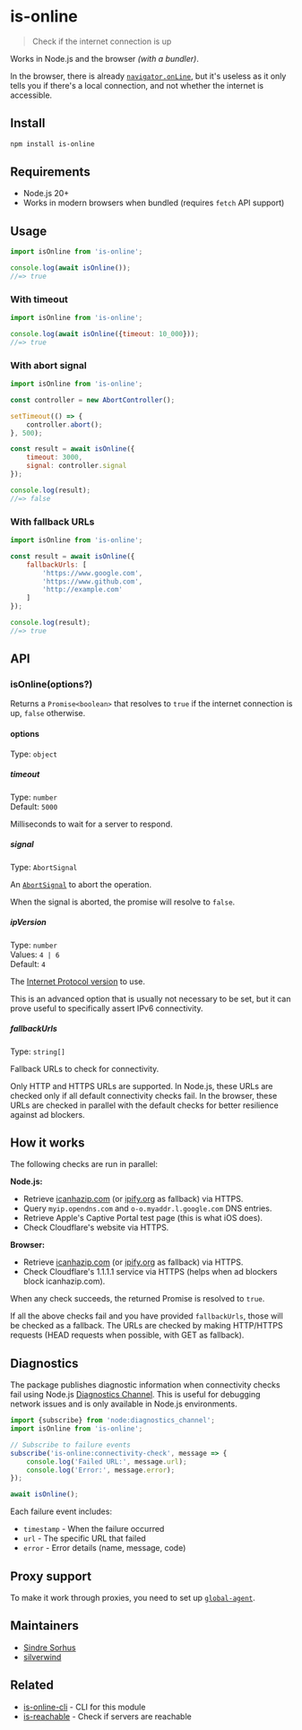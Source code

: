 # is-online

> Check if the internet connection is up

Works in Node.js and the browser *(with a bundler)*.

In the browser, there is already [`navigator.onLine`](https://developer.mozilla.org/en-US/docs/Web/API/NavigatorOnLine.onLine), but it's useless as it only tells you if there's a local connection, and not whether the internet is accessible.

## Install

```sh
npm install is-online
```

## Requirements

- Node.js 20+
- Works in modern browsers when bundled (requires `fetch` API support)

## Usage

```js
import isOnline from 'is-online';

console.log(await isOnline());
//=> true
```

### With timeout

```js
import isOnline from 'is-online';

console.log(await isOnline({timeout: 10_000}));
//=> true
```

### With abort signal

```js
import isOnline from 'is-online';

const controller = new AbortController();

setTimeout(() => {
	controller.abort();
}, 500);

const result = await isOnline({
	timeout: 3000,
	signal: controller.signal
});

console.log(result);
//=> false
```

### With fallback URLs

```js
import isOnline from 'is-online';

const result = await isOnline({
	fallbackUrls: [
		'https://www.google.com',
		'https://www.github.com',
		'http://example.com'
	]
});

console.log(result);
//=> true
```

## API

### isOnline(options?)

Returns a `Promise<boolean>` that resolves to `true` if the internet connection is up, `false` otherwise.

#### options

Type: `object`

##### timeout

Type: `number`\
Default: `5000`

Milliseconds to wait for a server to respond.

##### signal

Type: `AbortSignal`

An [`AbortSignal`](https://developer.mozilla.org/en-US/docs/Web/API/AbortSignal) to abort the operation.

When the signal is aborted, the promise will resolve to `false`.

##### ipVersion

Type: `number`\
Values: `4 | 6`\
Default: `4`

The [Internet Protocol version](https://en.wikipedia.org/wiki/Internet_Protocol#Version_history) to use.

This is an advanced option that is usually not necessary to be set, but it can prove useful to specifically assert IPv6 connectivity.

##### fallbackUrls

Type: `string[]`

Fallback URLs to check for connectivity.

Only HTTP and HTTPS URLs are supported. In Node.js, these URLs are checked only if all default connectivity checks fail. In the browser, these URLs are checked in parallel with the default checks for better resilience against ad blockers.

## How it works

The following checks are run in parallel:

**Node.js:**
- Retrieve [icanhazip.com](https://github.com/major/icanhaz) (or [ipify.org](https://www.ipify.org) as fallback) via HTTPS.
- Query `myip.opendns.com` and `o-o.myaddr.l.google.com` DNS entries.
- Retrieve Apple's Captive Portal test page (this is what iOS does).
- Check Cloudflare's website via HTTPS.

**Browser:**
- Retrieve [icanhazip.com](https://github.com/major/icanhaz) (or [ipify.org](https://www.ipify.org) as fallback) via HTTPS.
- Check Cloudflare's 1.1.1.1 service via HTTPS (helps when ad blockers block icanhazip.com).

When any check succeeds, the returned Promise is resolved to `true`.

If all the above checks fail and you have provided `fallbackUrls`, those will be checked as a fallback. The URLs are checked by making HTTP/HTTPS requests (HEAD requests when possible, with GET as fallback).

## Diagnostics

The package publishes diagnostic information when connectivity checks fail using Node.js [Diagnostics Channel](https://nodejs.org/api/diagnostics_channel.html#diagnostics-channel). This is useful for debugging network issues and is only available in Node.js environments.

```js
import {subscribe} from 'node:diagnostics_channel';
import isOnline from 'is-online';

// Subscribe to failure events
subscribe('is-online:connectivity-check', message => {
	console.log('Failed URL:', message.url);
	console.log('Error:', message.error);
});

await isOnline();
```

Each failure event includes:
- `timestamp` - When the failure occurred
- `url` - The specific URL that failed
- `error` - Error details (name, message, code)

## Proxy support

To make it work through proxies, you need to set up [`global-agent`](https://github.com/gajus/global-agent).

## Maintainers

- [Sindre Sorhus](https://github.com/sindresorhus)
- [silverwind](https://github.com/silverwind)

## Related

- [is-online-cli](https://github.com/sindresorhus/is-online-cli) - CLI for this module
- [is-reachable](https://github.com/sindresorhus/is-reachable) - Check if servers are reachable
